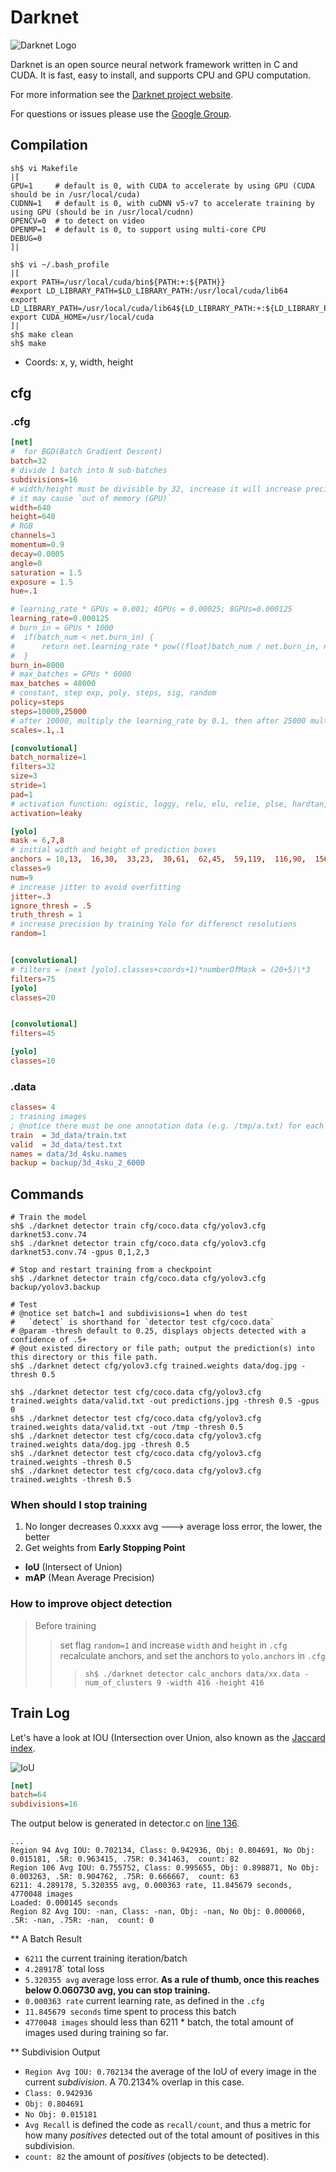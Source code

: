 # Darknet

![Darknet Logo](http://pjreddie.com/media/files/darknet-black-small.png)

Darknet is an open source neural network framework written in C and CUDA. It is fast, easy to install, and supports CPU and GPU computation.

For more information see the [Darknet project website](http://pjreddie.com/darknet).

For questions or issues please use the [Google Group](https://groups.google.com/forum/#!forum/darknet).

## Compilation


```shell
sh$ vi Makefile
|[
GPU=1     # default is 0, with CUDA to accelerate by using GPU (CUDA should be in /usr/local/cuda)
CUDNN=1   # default is 0, with cuDNN v5-v7 to accelerate training by using GPU (should be in /usr/local/cudnn)
OPENCV=0  # to detect on video
OPENMP=1  # default is 0, to support using multi-core CPU
DEBUG=0
]|

sh$ vi ~/.bash_profile
|[
export PATH=/usr/local/cuda/bin${PATH:+:${PATH}}
#export LD_LIBRARY_PATH=$LD_LIBRARY_PATH:/usr/local/cuda/lib64
export LD_LIBRARY_PATH=/usr/local/cuda/lib64${LD_LIBRARY_PATH:+:${LD_LIBRARY_PATH}}
export CUDA_HOME=/usr/local/cuda
]|
sh$ make clean
sh$ make
```

* Coords: x, y, width, height

## cfg

### .cfg

 ```conf
[net]
#  for BGD(Batch Gradient Descent)
batch=32
# divide 1 batch into N sub-batches
subdivisions=16
# width/height must be divisible by 32, increase it will increase precision
# it may cause `out of memory (GPU)`
width=640
height=640
# RGB
channels=3
momentum=0.9
decay=0.0005
angle=0
saturation = 1.5
exposure = 1.5
hue=.1

# learning_rate * GPUs = 0.001; 4GPUs = 0.00025; 8GPUs=0.000125
learning_rate=0.000125
# burn_in = GPUs * 1000
#  if(batch_num < net.burn_in) {
#      return net.learning_rate * pow((float)batch_num / net.burn_in, net.power)
#  }
burn_in=8000
# max_batches = GPUs * 6000
max_batches = 48000
# constant, step exp, poly, steps, sig, random
policy=steps
steps=10000,25000
# after 10000, multiply the learning_rate by 0.1, then after 25000 multiply again by 0.1
scales=.1,.1

[convolutional]
batch_normalize=1
filters=32
size=3
stride=1
pad=1
# activation function: ogistic, loggy, relu, elu, relie, plse, hardtan, lhtan, linear, ramp, leaky, tanh, stair
activation=leaky

[yolo]
mask = 6,7,8
# initial width and height of prediction boxes
anchors = 10,13,  16,30,  33,23,  30,61,  62,45,  59,119,  116,90,  156,198,  373,326
classes=9
num=9
# increase jitter to avoid overfitting
jitter=.3
ignore_thresh = .5
truth_thresh = 1
# increase precision by training Yolo for differenct resolutions
random=1


[convolutional]
# filters = (next [yolo].classes+coords+1)*numberOfMask = (20+5)\*3
filters=75
[yolo]
classes=20


[convolutional]
filters=45

[yolo]
classes=10
```

### .data

```ini
classes= 4
; training images
; @notice there must be one annotation data (e.g. /tmp/a.txt) for each training image (/tmp/a.jpg).
train  = 3d_data/train.txt
valid  = 3d_data/test.txt
names = data/3d_4sku.names
backup = backup/3d_4sku_2_6000
```

## Commands

```shell
# Train the model
sh$ ./darknet detector train cfg/coco.data cfg/yolov3.cfg darknet53.conv.74
sh$ ./darknet detector train cfg/coco.data cfg/yolov3.cfg darknet53.conv.74 -gpus 0,1,2,3

# Stop and restart training from a checkpoint
sh$ ./darknet detector train cfg/coco.data cfg/yolov3.cfg backup/yolov3.backup

# Test
# @notice set batch=1 and subdivisions=1 when do test
#   `detect` is shorthand for `detector test cfg/coco.data`
# @param -thresh default to 0.25, displays objects detected with a confidence of .5+
# @out existed directory or file path; output the prediction(s) into this directory or this file path.
sh$ ./darknet detect cfg/yolov3.cfg trained.weights data/dog.jpg -thresh 0.5

sh$ ./darknet detector test cfg/coco.data cfg/yolov3.cfg trained.weights data/valid.txt -out predictions.jpg -thresh 0.5 -gpus 0
sh$ ./darknet detector test cfg/coco.data cfg/yolov3.cfg trained.weights data/valid.txt -out /tmp -thresh 0.5
sh$ ./darknet detector test cfg/coco.data cfg/yolov3.cfg trained.weights data/dog.jpg -thresh 0.5
sh$ ./darknet detector test cfg/coco.data cfg/yolov3.cfg trained.weights -thresh 0.5
sh$ ./darknet detector test cfg/coco.data cfg/yolov3.cfg trained.weights -thresh 0.5
```

### When should I stop training

1. No longer decreases 0.xxxx avg        --->  average loss error, the lower, the better
2. Get weights from **Early Stopping Point**

* **IoU** (Intersect of Union)
* **mAP** (Mean Average Precision)

### How to improve object detection

> Before training
>> set flag `random=1` and increase `width` and `height` in `.cfg`
>> recalculate anchors, and set the anchors to `yolo.anchors` in `.cfg`
>>> `sh$ ./darknet detector calc_anchors data/xx.data -num_of_clusters 9 -width 416 -height 416`

## Train Log

Let's have a look at IOU (Intersection over Union, also known as the [Jaccard index](https://en.wikipedia.org/wiki/Jaccard_index).

![IoU](https://timebutt.github.io/static/content/images/2017/06/Intersection_over_Union_-_visual_equation-1.png)

```cfg
[net]
batch=64
subdivisions=16
```

The output below is generated in detector.c on [line 136](https://github.com/pjreddie/darknet/blob/56d69e73aba37283ea7b9726b81afd2f79cd1134/examples/detector.c#L136).

```log
...
Region 94 Avg IOU: 0.702134, Class: 0.942936, Obj: 0.804691, No Obj: 0.015181, .5R: 0.963415, .75R: 0.341463,  count: 82
Region 106 Avg IOU: 0.755752, Class: 0.995655, Obj: 0.898871, No Obj: 0.003263, .5R: 0.904762, .75R: 0.666667,  count: 63
6211: 4.289178, 5.320355 avg, 0.000363 rate, 11.845679 seconds, 4770048 images
Loaded: 0.000145 seconds
Region 82 Avg IOU: -nan, Class: -nan, Obj: -nan, No Obj: 0.000060, .5R: -nan, .75R: -nan,  count: 0
```

** A Batch Result

* `6211` the current training iteration/batch
* `4.28917`8` total loss
* `5.320355 avg` average loss error. **As a rule of thumb, once this reaches below 0.060730 avg, you can stop training.**
* `0.000363 rate` current learning rate, as defined in the `.cfg`
* `11.845679 seconds` time spent to process this batch
* `4770048 images` should less than 6211 * batch, the total amount of images used during training so far.

** Subdivision Output

* `Region Avg IOU: 0.702134` the average of the IoU of every image in the current *subdivision*. A 70.2134% overlap in this case. 
* `Class: 0.942936`
* `Obj: 0.804691`
* `No Obj: 0.015181`
* `Avg Recall` is defined the code as `recall/count`, and thus a metric for how many *positives* detected out of the total amount of positives in this subdivision.
* `count: 82` the amount of *positives* (objects to be detected).